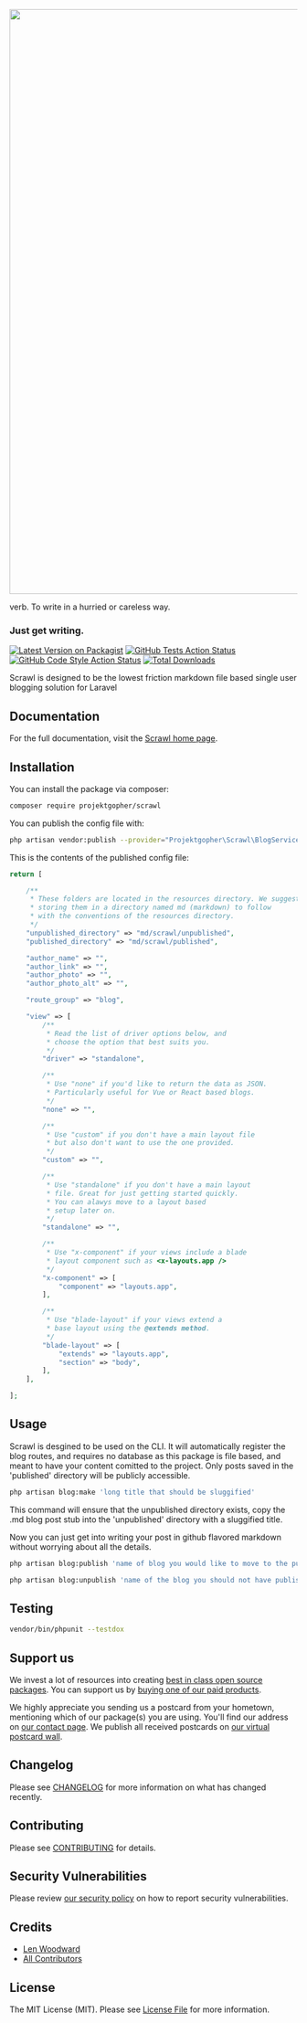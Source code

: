 [<img src="https://raw.githubusercontent.com/ProjektGopher/scrawl/main/resources/img/scrawl.svg" width="1024px" />](https://scrawl.projektgopher.com/?ref=github)

verb. To write in a hurried or careless way.

### Just get writing.

[![Latest Version on Packagist](https://img.shields.io/packagist/v/projektgopher/scrawl.svg?style=flat-square)](https://packagist.org/packages/projektgopher/scrawl)
[![GitHub Tests Action Status](https://img.shields.io/github/workflow/status/projektgopher/scrawl/run-tests?label=tests)](https://github.com/projektgopher/scrawl/actions?query=workflow%3Arun-tests+branch%3Amain)
[![GitHub Code Style Action Status](https://img.shields.io/github/workflow/status/projektgopher/scrawl/Check%20&%20fix%20styling?label=code%20style)](https://github.com/projektgopher/scrawl/actions?query=workflow%3A"Check+%26+fix+styling"+branch%3Amain)
[![Total Downloads](https://img.shields.io/packagist/dt/projektgopher/scrawl.svg?style=flat-square)](https://packagist.org/packages/projektgopher/scrawl)

Scrawl is designed to be the lowest friction markdown file based single user blogging solution for Laravel

## Documentation

For the full documentation, visit the [Scrawl home page](https://scrawl.projektgopher.com/?ref=github).

## Installation

You can install the package via composer:

```bash
composer require projektgopher/scrawl
```

You can publish the config file with:
```bash
php artisan vendor:publish --provider="Projektgopher\Scrawl\BlogServiceProvider" --tag="scrawl-config"
```

This is the contents of the published config file:

```php
return [

    /**
     * These folders are located in the resources directory. We suggest
     * storing them in a directory named md (markdown) to follow
     * with the conventions of the resources directory.
     */
    "unpublished_directory" => "md/scrawl/unpublished",
    "published_directory" => "md/scrawl/published",

    "author_name" => "",
    "author_link" => "",
    "author_photo" => "",
    "author_photo_alt" => "",

    "route_group" => "blog",

    "view" => [
        /**
         * Read the list of driver options below, and
         * choose the option that best suits you.
         */
        "driver" => "standalone",

        /**
         * Use "none" if you'd like to return the data as JSON.
         * Particularly useful for Vue or React based blogs.
         */
        "none" => "",

        /**
         * Use "custom" if you don't have a main layout file
         * but also don't want to use the one provided.
         */
        "custom" => "",

        /**
         * Use "standalone" if you don't have a main layout
         * file. Great for just getting started quickly.
         * You can alawys move to a layout based
         * setup later on.
         */
        "standalone" => "",

        /**
         * Use "x-component" if your views include a blade
         * layout component such as <x-layouts.app />
         */
        "x-component" => [
            "component" => "layouts.app",
        ],

        /**
         * Use "blade-layout" if your views extend a
         * base layout using the @extends method.
         */
        "blade-layout" => [
            "extends" => "layouts.app",
            "section" => "body",
        ],
    ],

];
```

## Usage

Scrawl is desgined to be used on the CLI. It will automatically
register the blog routes, and requires no database as this
package is file based, and meant to have your content
comitted to the project. Only posts saved in the
'published' directory will be publicly accessible.

```bash
php artisan blog:make 'long title that should be sluggified'
```
This command will ensure that the unpublished directory exists,
copy the .md blog post stub into the 'unpublished' directory
with a sluggified title.

Now you can just get into writing your post in github flavored
markdown without worrying about all the details.


```bash
php artisan blog:publish 'name of blog you would like to move to the published directory'
```

```bash
php artisan blog:unpublish 'name of the blog you should not have published yet'
```

## Testing

```bash
vendor/bin/phpunit --testdox
```

## Support us

We invest a lot of resources into creating [best in class open source packages](https://spatie.be/open-source). You can support us by [buying one of our paid products](https://spatie.be/open-source/support-us).

We highly appreciate you sending us a postcard from your hometown, mentioning which of our package(s) you are using. You'll find our address on [our contact page](https://spatie.be/about-us). We publish all received postcards on [our virtual postcard wall](https://spatie.be/open-source/postcards).

## Changelog

Please see [CHANGELOG](CHANGELOG.md) for more information on what has changed recently.

## Contributing

Please see [CONTRIBUTING](.github/CONTRIBUTING.md) for details.

## Security Vulnerabilities

Please review [our security policy](../../security/policy) on how to report security vulnerabilities.

## Credits

- [Len Woodward](https://github.com/ProjektGopher)
- [All Contributors](../../contributors)

## License

The MIT License (MIT). Please see [License File](LICENSE.md) for more information.
